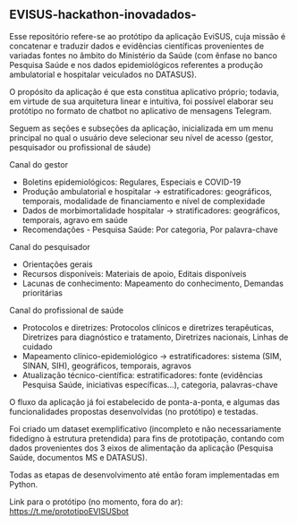 ## EVISUS-hackathon-inovadados-

Esse repositório refere-se ao protótipo da aplicação EviSUS, cuja missão é concatenar e traduzir dados e evidências científicas provenientes de variadas fontes no âmbito do Ministério da Saúde (com ênfase no banco Pesquisa Saúde e nos dados epidemiológicos referentes a produção ambulatorial e hospitalar veiculados no DATASUS).

O propósito da aplicação é que esta constitua aplicativo próprio; todavia, em virtude de sua arquitetura linear e intuitiva, foi possível elaborar seu protótipo no formato de chatbot no aplicativo de mensagens Telegram. 

Seguem as seções e subseções da aplicação, inicializada em um menu principal no qual o usuário deve selecionar seu nível de acesso (gestor, pesquisador ou profissional de sáude)

Canal do gestor
- Boletins epidemiológicos: Regulares, Especiais e COVID-19
- Produção ambulatorial e hospitalar -> estratificadores: geográficos, temporais, modalidade de financiamento e nível de complexidade
- Dados de morbimortalidade hospitalar -> stratificadores: geográficos, temporais, agravo em saúde
- Recomendações - Pesquisa Saúde: Por categoria, Por palavra-chave

Canal do pesquisador
- Orientações gerais
- Recursos disponíveis: Materiais de apoio, Editais disponíveis
- Lacunas de conhecimento: Mapeamento do conhecimento, Demandas prioritárias

Canal do profissional de saúde
- Protocolos e diretrizes: Protocolos clínicos e diretrizes terapêuticas, Diretrizes para diagnóstico e tratamento, Diretrizes nacionais, Linhas de cuidado
- Mapeamento clínico-epidemiológico -> estratificadores: sistema (SIM, SINAN, SIH), geográficos, temporais, agravos
- Atualização técnico-científica: estratificadores: fonte (evidências Pesquisa Saúde, iniciativas específicas...), categoria, palavras-chave
 
O fluxo da aplicação já foi estabelecido de ponta-a-ponta, e algumas das funcionalidades propostas desenvolvidas (no protótipo) e testadas.
  
Foi criado um dataset exemplificativo (incompleto e não necessariamente fidedigno à estrutura pretendida) para fins de prototipação, contando com dados provenientes dos 3 eixos de alimentação da aplicação (Pesquisa Saúde, documentos MS e DATASUS).
  
Todas as etapas de desenvolvimento até então foram implementadas em Python.

Link para o protótipo (no momento, fora do ar): https://t.me/prototipoEVISUSbot
